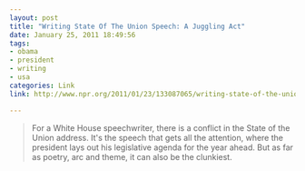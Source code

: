 ```yaml
---
layout: post
title: "Writing State Of The Union Speech: A Juggling Act"
date: January 25, 2011 18:49:56
tags:
- obama
- president
- writing
- usa
categories: Link
link: http://www.npr.org/2011/01/23/133087065/writing-state-of-the-union-speech-a-juggling-act

---
```


>For a White House speechwriter, there is a conflict in the State of the Union address. It's the speech that gets all the attention, where the president lays out his legislative agenda for the year ahead. But as far as poetry, arc and theme, it can also be the clunkiest.